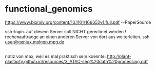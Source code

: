 # functional_genomics

https://www.biorxiv.org/content/10.1101/166652v1.full.pdf   --PaperSource

ssh-login. auf diesem Server soll NICHT gerechnet werden !
rechenauftraege an einen anderen Server von dort aus weiterleiten.
    ssh user@geniux.molgen.mpg.de



\
notiz von max, weil es mal praktisch sein koennte:
http://plant-plasticity.github.io/resources/3_ATAC-seq%20data%20processing.pdf